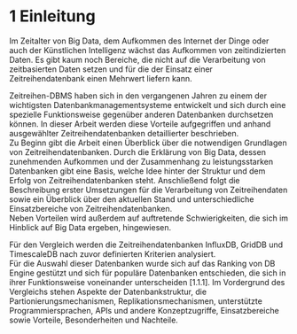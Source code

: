 # 1 Einleitung

Im Zeitalter von Big Data, dem Aufkommen des Internet der Dinge oder auch der Künstlichen Intelligenz wächst das Aufkommen von zeitindizierten Daten. 
Es gibt kaum noch Bereiche, die nicht auf die Verarbeitung von zeitbasierten Daten setzen und für die der Einsatz einer Zeitreihendatenbank einen Mehrwert liefern kann.  

Zeitreihen-DBMS haben sich in den vergangenen Jahren zu einem der wichtigsten Datenbankmanagementsysteme entwickelt und sich durch eine spezielle Funktionsweise gegenüber anderen Datenbanken durchsetzen können. 
In dieser Arbeit werden diese Vorteile aufgegriffen und anhand ausgewählter Zeitreihendatenbanken detaillierter beschrieben.  
Zu Beginn gibt die Arbeit einen Überblick über die notwendigen Grundlagen von Zeitreihendatenbanken. Durch die Erklärung von Big Data, dessen zunehmenden Aufkommen und der Zusammenhang zu leistungsstarken Datenbanken gibt eine Basis, welche Idee hinter der Struktur und dem Erfolg von Zeitreihendatenbanken steht.
Anschließend folgt die Beschreibung erster Umsetzungen für die Verarbeitung von Zeitreihendaten sowie ein Überblick über den aktuellen Stand und unterschiedliche Einsatzbereiche von Zeitreihendatenbanken.  
Neben Vorteilen wird außerdem auf auftretende Schwierigkeiten, die sich im Hinblick auf Big Data ergeben, hingewiesen. 

Für den Vergleich werden die Zeitreihendatenbanken InfluxDB, GridDB und TimescaleDB nach zuvor definierten Kriterien analysiert.   
Für die Auswahl dieser Datenbanken wurde sich auf das Ranking von DB Engine gestützt und sich für populäre Datenbanken entschieden, die sich in ihrer Funktionsweise voneinander unterscheiden [1.1.1].
Im Vordergrund des Vergleichs stehen Aspekte der Datenbankstruktur, die Partionierungsmechanismen, Replikationsmechanismen, unterstützte Programmiersprachen, APIs und andere Konzeptzugriffe, Einsatzbereiche sowie Vorteile, Besonderheiten und Nachteile.   
